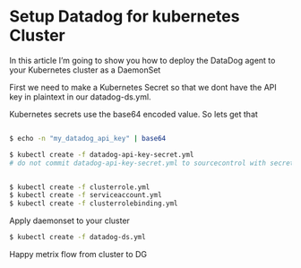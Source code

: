 # Setup Datadog for kubernetes Cluster 

In this article I’m going to show you how to deploy the DataDog agent to your Kubernetes cluster as a DaemonSet

First we need to make a Kubernetes Secret so that we dont have the API key in plaintext in our datadog-ds.yml.

Kubernetes secrets use the base64 encoded value. So lets get that


```bash

$ echo -n "my_datadog_api_key" | base64

$ kubectl create -f datadog-api-key-secret.yml
# do not commit datadog-api-key-secret.yml to sourcecontrol with secret key

```

```bash

$ kubectl create -f clusterrole.yml
$ kubectl create -f serviceaccount.yml
$ kubectl create -f clusterrolebinding.yml

```
Apply daemonset to your cluster

```bash
$ kubectl create -f datadog-ds.yml

```

Happy metrix flow from cluster to DG
